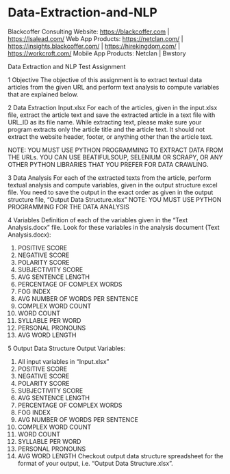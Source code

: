 # Data-Extraction-and-NLP

Blackcoffer
Consulting Website:  https://blackcoffer.com | https://lsalead.com/
Web App Products: https://netclan.com/ | https://insights.blackcoffer.com/ | https://hirekingdom.com/ | https://workcroft.com/
Mobile App Products: Netclan | Bwstory

Data Extraction and NLP
Test Assignment

1	Objective
The objective of this assignment is to extract textual data articles from the given URL and perform text analysis to compute variables that are explained below. 

2	Data Extraction
Input.xlsx
For each of the articles, given in the input.xlsx file, extract the article text and save the extracted article in a text file with URL_ID as its file name.
While extracting text, please make sure your program extracts only the article title and the article text. It should not extract the website header, footer, or anything other than the article text. 

NOTE: YOU MUST USE PYTHON PROGRAMMING TO EXTRACT DATA FROM THE URLs. YOU CAN USE BEATIFULSOUP, SELENIUM OR SCRAPY, OR ANY OTHER PYTHON LIBRARIES THAT YOU PREFER FOR DATA CRAWLING. 

3	Data Analysis
For each of the extracted texts from the article, perform textual analysis and compute variables, given in the output structure excel file. You need to save the output in the exact order as given in the output structure file, “Output Data Structure.xlsx”
NOTE: YOU MUST USE PYTHON PROGRAMMING FOR THE DATA ANALYSIS

4	Variables
Definition of each of the variables given in the “Text Analysis.docx” file.
Look for these variables in the analysis document (Text Analysis.docx):
1.	POSITIVE SCORE
2.	NEGATIVE SCORE
3.	POLARITY SCORE
4.	SUBJECTIVITY SCORE
5.	AVG SENTENCE LENGTH
6.	PERCENTAGE OF COMPLEX WORDS
7.	FOG INDEX
8.	AVG NUMBER OF WORDS PER SENTENCE
9.	COMPLEX WORD COUNT
10.	WORD COUNT
11.	SYLLABLE PER WORD
12.	PERSONAL PRONOUNS
13.	AVG WORD LENGTH

5	Output Data Structure
Output Variables: 
1.	All input variables in “Input.xlsx”
2.	POSITIVE SCORE
3.	NEGATIVE SCORE
4.	POLARITY SCORE
5.	SUBJECTIVITY SCORE
6.	AVG SENTENCE LENGTH
7.	PERCENTAGE OF COMPLEX WORDS
8.	FOG INDEX
9.	AVG NUMBER OF WORDS PER SENTENCE
10.	COMPLEX WORD COUNT
11.	WORD COUNT
12.	SYLLABLE PER WORD
13.	PERSONAL PRONOUNS
14.	AVG WORD LENGTH
Checkout output data structure spreadsheet for the format of your output, i.e. “Output Data Structure.xlsx”.



